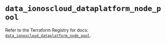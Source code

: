 # `data_ionoscloud_dataplatform_node_pool`

Refer to the Terraform Registry for docs: [`data_ionoscloud_dataplatform_node_pool`](https://registry.terraform.io/providers/ionos-cloud/ionoscloud/6.7.6/docs/data-sources/dataplatform_node_pool).
